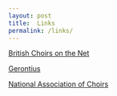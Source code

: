 ```yaml
---
layout: post
title:  Links
permalink: /links/
---
```

[British Choirs on the Net](http://www.choirs.org.uk)

[Gerontius](https://www.gerontius.net)

[National Association of Choirs](https://www.nationalassociationofchoirs.org.uk)
